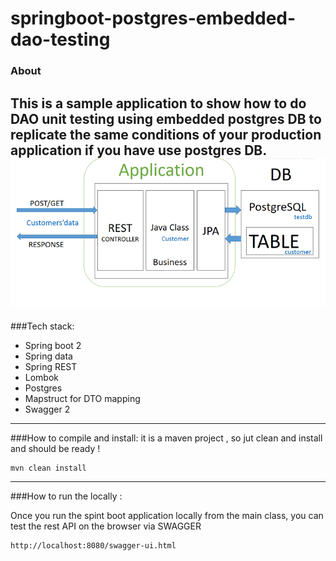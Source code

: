 # springboot-postgres-embedded-dao-testing
### About 

This is a sample application to show how to do DAO unit testing using embedded postgres DB
to replicate the same conditions of your production application if you have use postgres DB.
![alt text](imgs/overview.png)
-------------------
###Tech stack:
- Spring boot 2
- Spring data
- Spring REST 
- Lombok
- Postgres
- Mapstruct for DTO mapping
- Swagger 2
-------------------
###How to compile and install:
it is a maven project , so jut clean and install and should be ready ! 
```sh
mvn clean install 
```
-------------------
###How to run the locally :

Once you run the spint boot application locally from the main class, you can test the rest API on the browser via SWAGGER

```sh
http://localhost:8080/swagger-ui.html
```